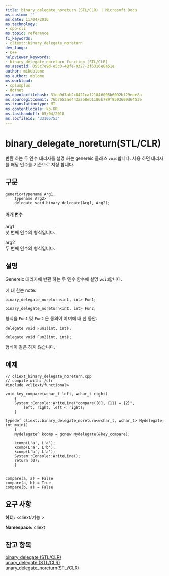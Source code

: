 ```yaml
---
title: binary_delegate_noreturn (STL/CLR) | Microsoft Docs
ms.custom: ''
ms.date: 11/04/2016
ms.technology:
- cpp-cli
ms.topic: reference
f1_keywords:
- cliext::binary_delegate_noreturn
dev_langs:
- C++
helpviewer_keywords:
- binary_delegate_noreturn function [STL/CLR]
ms.assetid: 055c7e9d-e5c3-48fe-9327-3f6316e8a51e
author: mikeblome
ms.author: mblome
ms.workload:
- cplusplus
- dotnet
ms.openlocfilehash: 31ea9d7ab2c8421caf21846005b6092bf29eee8a
ms.sourcegitcommit: 76b7653ae443a2b8eb1186b789f8503609d6453e
ms.translationtype: MT
ms.contentlocale: ko-KR
ms.lasthandoff: 05/04/2018
ms.locfileid: "33105753"
---
```

# <a name="binarydelegatenoreturn-stlclr"></a>binary_delegate_noreturn(STL/CLR)
반환 하는 두 인수 대리자를 설명 하는 genereic 클래스 `void`합니다. 사용 하면 대리자를 해당 인수를 기준으로 지정 합니다.  
  
## <a name="syntax"></a>구문  
  
```  
generic<typename Arg1,  
    typename Arg2>  
    delegate void binary_delegate(Arg1, Arg2);  
```  
  
#### <a name="parameters"></a>매개 변수  
 arg1  
 첫 번째 인수의 형식입니다.  
  
 arg2  
 두 번째 인수의 형식입니다.  
  
## <a name="remarks"></a>설명  
 Genereic 대리자에 반환 하는 두 인수 함수에 설명 `void`합니다.  
  
 에 대 한는 note:  
  
 `binary_delegate_noreturn<int, int> Fun1;`  
  
 `binary_delegate_noreturn<int, int> Fun2;`  
  
 형식을 `Fun1` 및 `Fun2` 은 동의어 이며에 대 한 동안:  
  
 `delegate void Fun1(int, int);`  
  
 `delegate void Fun2(int, int);`  
  
 형식이 같은 하지 않습니다.  
  
## <a name="example"></a>예제  
  
```  
// cliext_binary_delegate_noreturn.cpp   
// compile with: /clr   
#include <cliext/functional>   
  
void key_compare(wchar_t left, wchar_t right)   
    {   
    System::Console::WriteLine("compare({0}, {1}) = {2}",   
        left, right, left < right);   
    }   
  
typedef cliext::binary_delegate_noreturn<wchar_t, wchar_t> Mydelegate;   
int main()   
    {   
    Mydelegate^ kcomp = gcnew Mydelegate(&key_compare);   
  
    kcomp(L'a', L'a');   
    kcomp(L'a', L'b');   
    kcomp(L'b', L'a');   
    System::Console::WriteLine();   
    return (0);   
    }  
  
```  
  
```Output  
compare(a, a) = False  
compare(a, b) = True  
compare(b, a) = False  
```  
  
## <a name="requirements"></a>요구 사항  
 **헤더:** \<cliext/기능 >  
  
 **Namespace:** cliext  
  
## <a name="see-also"></a>참고 항목  
 [binary_delegate (STL/CLR)](../dotnet/binary-delegate-stl-clr.md)   
 [unary_delegate (STL/CLR)](../dotnet/unary-delegate-stl-clr.md)   
 [unary_delegate_noreturn(STL/CLR)](../dotnet/unary-delegate-noreturn-stl-clr.md)